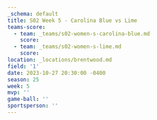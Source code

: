 ```yaml
---
_schema: default
title: S02 Week 5 - Carolina Blue vs Lime
teams-score:
  - team: _teams/s02-women-s-carolina-blue.md
    score:
  - team: _teams/s02-women-s-lime.md
    score:
location: _locations/brentwood.md
field: '1'
date: 2023-10-27 20:30:00 -0400
season: 25
week: 5
mvp: ''
game-ball: ''
sportsperson: ''
---
```

